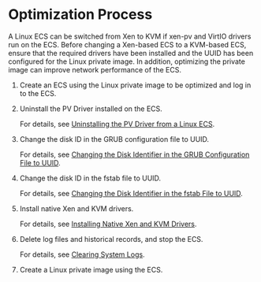 # Optimization Process<a name="EN-US_TOPIC_0047501133"></a>

A Linux ECS can be switched from Xen to KVM if xen-pv and VirtIO drivers run on the ECS. Before changing a Xen-based ECS to a KVM-based ECS, ensure that the required drivers have been installed and the UUID has been configured for the Linux private image. In addition, optimizing the private image can improve network performance of the ECS.

1.  Create an ECS using the Linux private image to be optimized and log in to the ECS.
2.  Uninstall the PV Driver installed on the ECS.

    For details, see  [Uninstalling the PV Driver from a Linux ECS](uninstalling-the-pv-driver-from-a-linux-ecs.md).

3.  Change the disk ID in the GRUB configuration file to UUID.

    For details, see  [Changing the Disk Identifier in the GRUB Configuration File to UUID](changing-the-disk-identifier-in-the-grub-configuration-file-to-uuid.md).

4.  Change the disk ID in the fstab file to UUID.

    For details, see  [Changing the Disk Identifier in the fstab File to UUID](changing-the-disk-identifier-in-the-fstab-file-to-uuid.md).

5.  Install native Xen and KVM drivers.

    For details, see  [Installing Native Xen and KVM Drivers](installing-native-xen-and-kvm-drivers.md).

6.  Delete log files and historical records, and stop the ECS.

    For details, see  [Clearing System Logs](clearing-system-logs-(linux).md).

7.  Create a Linux private image using the ECS.

